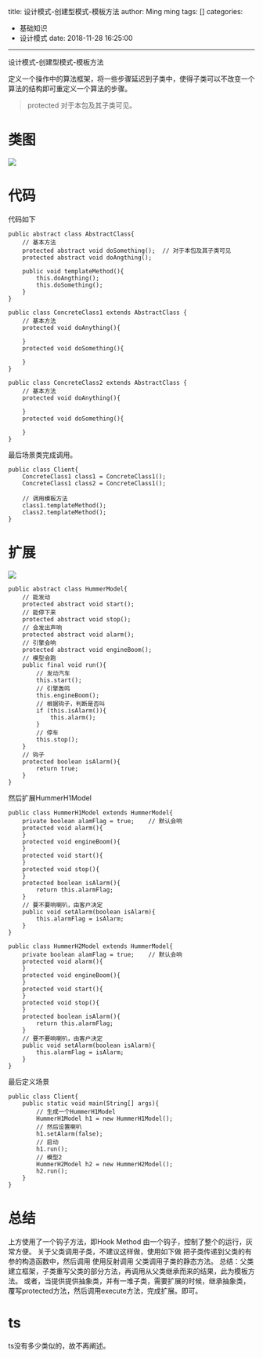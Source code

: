 title: 设计模式-创建型模式-模板方法
author: Ming ming
tags: []
categories:
  - 基础知识
  - 设计模式
date: 2018-11-28 16:25:00
---

设计模式-创建型模式-模板方法

定义一个操作中的算法框架，将一些步骤延迟到子类中，使得子类可以不改变一个算法的结构即可重定义一个算法的步骤。

> protected 对于本包及其子类可见。

# 类图

![](https://melovemingming-1253878077.cos.ap-chengdu.myqcloud.com/blog-image/2018/11/28/1.png)

# 代码
代码如下
```
public abstract class AbstractClass{
	// 基本方法
	protected abstract void doSomething();	// 对于本包及其子类可见
	protected abstract void doAngthing();
	
	public void templateMethod(){
		this.doAngthing();
		this.doSomething();
	}
}
```
```
public class ConcreteClass1 extends AbstractClass {
	// 基本方法
	protected void doAnything(){
		
	}
	protected void doSomething(){
		
	}
}
```
```
public class ConcreteClass2 extends AbstractClass {
	// 基本方法
	protected void doAnything(){
		
	}
	protected void doSomething(){
		
	}
}
```
最后场景类完成调用。
```
public class Client{
	ConcreteClass1 class1 = ConcreteClass1();
	ConcreteClass1 class2 = ConcreteClass1();
	
	// 调用模板方法
	class1.templateMethod();
	class2.templateMethod();
}
```

# 扩展
![](https://melovemingming-1253878077.cos.ap-chengdu.myqcloud.com/blog-image/2018/11/28/2.png)

```
public abstract class HummerModel{
	// 能发动
	protected abstract void start();
	// 能停下来
	protected abstract void stop();
	// 会发出声响
	protected abstract void alarm();
	// 引擎会响
	protected abstract void engineBoom();
	// 模型会跑
	public final void run(){
		// 发动汽车
		this.start();
		// 引擎轰鸣
		this.engineBoom();
		// 根据钩子，判断是否叫
		if (this.isAlarm()){
			this.alarm();
		}
		// 停车
		this.stop();
	}
	// 钩子
	protected boolean isAlarm(){
		return true;
	}
}
```
然后扩展HummerH1Model
```
public class HummerH1Model extends HummerModel{
	private boolean alamFlag = true;	// 默认会响
	protected void alarm(){
	}
	protected void engineBoom(){
	}
	protected void start(){
	}
	protected void stop(){
	}
	protected boolean isAlarm(){
		return this.alarmFlag;
	}
	// 要不要响喇叭，由客户决定
	public void setAlarm(boolean isAlarm){
		this.alarmFlag = isAlarm;
	}
}
```
```
public class HummerH2Model extends HummerModel{
	private boolean alamFlag = true;	// 默认会响
	protected void alarm(){
	}
	protected void engineBoom(){
	}
	protected void start(){
	}
	protected void stop(){
	}
	protected boolean isAlarm(){
		return this.alarmFlag;
	}
	// 要不要响喇叭，由客户决定
	public void setAlarm(boolean isAlarm){
		this.alarmFlag = isAlarm;
	}
}
```
最后定义场景
```
public class Client{
	public static void main(String[] args){
		// 生成一个HummerH1Model
		HummerH1Model h1 = new HummerH1Model();
		// 然后设置喇叭
		h1.setAlarm(false);
		// 启动
		h1.run();
		// 模型2
		HummerH2Model h2 = new HummerH2Model();
		h2.run();
	}
}
```
# 总结
上方使用了一个钩子方法，即Hook Method 由一个钩子，控制了整个的运行，灰常方便。
关于父类调用子类，不建议这样做，使用如下做
把子类传递到父类的有参的构造函数中，然后调用
使用反射调用
父类调用子类的静态方法。
总结：父类建立框架，子类重写父类的部分方法，再调用从父类继承而来的结果，此为模板方法。
或者，当提供提供抽象类，并有一堆子类，需要扩展的时候，继承抽象类，覆写protected方法，然后调用execute方法，完成扩展。即可。

# ts
ts没有多少类似的，故不再阐述。
